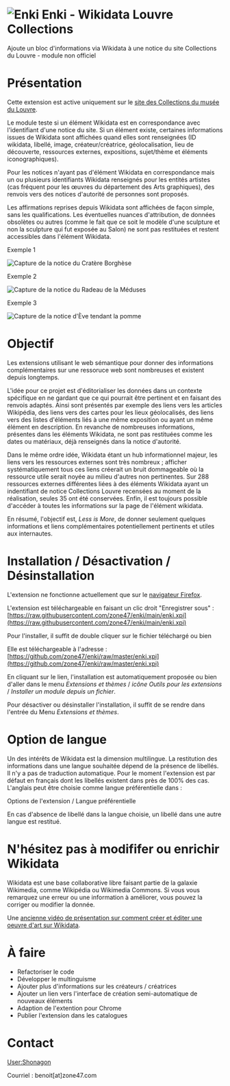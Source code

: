 ![Enki](https://raw.githubusercontent.com/zone47/enki/main/icone-enki.png) Enki - Wikidata Louvre Collections
======
Ajoute un bloc d'informations via Wikidata à une notice du site Collections du Louvre - module non officiel

# Présentation
Cette extension est active uniquement sur le [site des Collections du musée du Louvre](https://collections.louvre.fr).

Le module teste si un élément Wikidata est en correspondance avec l'identifiant d'une notice du site. Si un élément existe, certaines informations issues de Wikidata sont affichées quand elles sont renseignées (ID wikidata, libellé, image, créateur/créatrice, géolocalisation, lieu de découverte, ressources externes, expositions, sujet/thème et éléments iconographiques).

Pour les notices n'ayant pas d'élément Wikidata en correspondance mais un ou plusieurs identifiants Wikidata renseignés pour les entités artistes (cas fréquent pour les œuvres du département des Arts graphiques), des renvois vers des notices d'autorité de personnes sont proposés.

Les affirmations reprises depuis Wikidata sont affichées de façon simple, sans les qualifications. Les éventuelles nuances d'attribution, de données obsolètes ou autres (comme le fait que ce soit le modèle d'une sculpture et non la sculpture qui fut exposée au Salon) ne sont pas restituées et restent accessibles dans l'élément Wikidata.

Exemple 1

![Capture de la notice du Cratère Borghèse](https://raw.githubusercontent.com/zone47/enki/main/captures/cratere_borghese.png)

Exemple 2

![Capture de la notice du Radeau de la Méduses](https://raw.githubusercontent.com/zone47/enki/main/captures/le_radeau_de_la_meduse.png)

Exemple 3

![Capture de la notice d'Ève tendant la pomme](https://raw.githubusercontent.com/zone47/enki/main/captures/eve_tendant_la_pomme.png)

# Objectif
Les extensions utilisant le web sémantique pour donner des informations complémentaires sur une ressoruce web sont nombreuses et existent depuis longtemps.

L'idée pour ce projet est d'éditorialiser les données dans un contexte spécifique en ne gardant que ce qui pourrait être pertinent et en faisant des renvois adaptés. Ainsi sont présentés par exemple des liens vers les articles Wikipédia, des liens vers des cartes pour les lieux géolocalisés, des liens vers des listes d'éléments liés à une même exposition ou ayant un même élément en description. En revanche de nombreuses informations, présentes dans les éléments Wikidata, ne sont pas restituées comme les dates ou matériaux,  déjà renseignés dans la notice d'autorité. 

Dans le même ordre idée, Wikidata étant un hub informationnel majeur, les liens vers les ressources externes sont très nombreux ; afficher systématiquement tous ces liens créerait un bruit dommageable où la ressource utile serait noyée au milieu d'autres non pertinentes. Sur 288 ressources externes différentes liées à des éléments Wikidata ayant un indentifiant de notice Collections Louvre recensées au moment de la réalisation, seules 35 ont été conservées.
Enfin, il est toujours possible d'accéder à toutes les informations  sur la page de l'élément wikidata.

En résumé, l'objectif est, _Less is More_, de donner seulement quelques informations et liens complémentaires potentiellement pertinents et utiles aux internautes.

# Installation / Désactivation / Désinstallation
L'extension ne fonctionne actuellement que sur le [navigateur Firefox](https://www.mozilla.org/fr/firefox/new/). 

L'extension est téléchargeable en faisant un clic droit "Enregistrer sous" : [https://raw.githubusercontent.com/zone47/enki/main/enki.xpi](https://raw.githubusercontent.com/zone47/enki/main/enki.xpi)

Pour l'installer, il suffit de double cliquer sur le fichier téléchargé ou bien 

Elle est téléchargeable à l'adresse : [https://github.com/zone47/enki/raw/master/enki.xpi](https://github.com/zone47/enki/raw/master/enki.xpi)

En cliquant sur le lien, l'installation est automatiquement proposée ou bien d'aller dans le menu _Extensions et thèmes_ / _icône Outils pour les extensions_ / _Installer un module depuis un fichier_.

Pour désactiver ou désinstaller l'installation, il suffit de se rendre dans l'entrée du Menu _Extensions et thèmes_.

# Option de langue
Un des intérêts de Wikidata est la dimension multilingue. La restitution des informations dans une langue souhaitée dépend de la présence de libellés. Il n'y a pas de traduction automatique. Pour le moment l'extension est par défaut en français dont les libellés existent dans près de 100% des cas. L'anglais peut être choisie comme langue préférentielle dans :

Options de l'extension /  Langue préférentielle

En cas d'absence de libellé dans la langue choisie, un libellé dans une autre langue est restitué.

# N'hésitez pas à modififer ou enrichir Wikidata 
Wikidata est une base collaborative libre faisant partie de la galaxie Wikimedia, comme Wikipédia ou Wikimedia Commons. Si vous vous remarquez une erreur ou une information à améliorer, vous pouvez la corriger ou modifier la donnée.

Une [ancienne vidéo de présentation sur comment créer et éditer une oeuvre d'art sur Wikidata](https://www.youtube.com/watch?v=-PiS-A3w3AM).

# À faire
- Refactoriser le code
- Développer le multinguisme
- Ajouter plus d'informations sur les créateurs / créatrices 
- Ajouter un lien vers l'interface de création semi-automatique de nouveaux éléments
- Adaption de l'extention pour Chrome
- Publier l'extension dans les catalogues

# Contact
[User:Shonagon](https://www.wikidata.org/wiki/User:Shonagon)

Courriel : benoit[at]zone47.com
